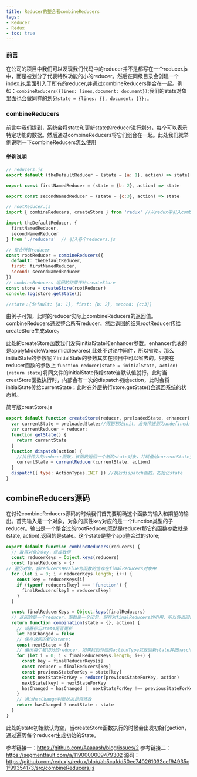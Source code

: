 ```yaml
---
title: Reducer的整合者combineReducers
tags: 
- Reducer
- Redux
- toc: true
---
```


### 前言
在公司的项目中我们可以发现我们代码中的reducer并不是都写在一个reducer.js中，而是被划分了代表特殊功能的小的reducer。然后在同级目录会创建一个index.js,里面引入了所有的reducer,并通过combineReducers整合在一起。例如：`combineReducers({lines: lines,document: document})`;我们的state对象里面也会做同样的划分`state = {lines: {}, document: {}};`。

### combineReducers
前言中我们提到，系统会将state和更新state的reducer进行划分，每个可以表示特定功能的数据。然后通过combineReducers将它们组合在一起。此处我们就举例说明一下combineReducers怎么使用

#### 举例说明
```js
// reducers.js
export default (theDefaultReducer = (state = {a: 1}, action) => state)

export const firstNamedReducer = (state = {b: 2}, action) => state

export const secondNamedReducer = (state = {c:3}, action) => state
```
<!--more-->
```js
// rootReducer.js
import { combineReducers, createStore } from 'redux' //从redux中引入combineReducers方法

import theDefaultReducer, {
  firstNamedReducer,
  secondNamedReducer
} from './reducers'  // 引入各个reducers.js

// 整合所有reducer
const rootReducer = combineReducers({
  default: theDefaultReducer,
  first: firstNamedReducer,
  second: secondNamedReducer
})
// combineReducers 返回的结果传给createStore
const store = createStore(rootReducer)
console.log(store.getState())

//state：{default: {a: 1}, first: {b: 2}, second: {c:3}}

```
由例子可知，此时的reducer实际上combineReducers的返回值。combineReducers通过整合所有reducer。然后返回的结果rootReducer传给createStore生成store。

此处的createStore函数我们没有initialState和enhancer参数。enhancer代表的是applyMiddleWares(middlewares),此处不讨论中间件，所以省略。那么initialState的参数呢？initialState的参数其实在项目中可以省去的。只要在reducer函数的参数上 `function reducer(state = initialState, action){return state}`将同文件的initialState传给state当默认值就行。此时当creatStore函数执行时，内部会有一次的dispatch初始action，此时会将
initialState传给currentState；此时在外层执行store.getState()会返回系统的状态树。

简写版creatStore.js
```js
export default function createStore(reducer, preloadedState, enhancer) {
  var currentState = preloadedState;//得到初始init，没有传递则为undefined;
  var currentReducer = reducer;
  function getState() {
    return currentState
  }
  function dispatch(action) {
    //执行传入的reducer函数，该函数返回一个新的state对象，并赋值给currentState变量
    currentState = currentReducer(currentState, action)
  }
  dispatch({ type: ActionTypes.INIT }) //执行dispatch函数，初始化state
}
```
## combineReducers源码
在讨论combineReducers源码的时候我们首先要明确这个函数的输入和期望的输出。首先输入是一个对象，对象的属性key对应的是一个function类型的子reducer。输出是一个整合过的rootReducer,既然是reducer那它的函数参数就是(state, action),返回的是state。这个state是整个app整合过的store;

```js
export default function combineReducers(reducers) {
  // 取得对象的key，组成数组
  const reducerKeys = Object.keys(reducers)
  const finalReducers = {}
// 遍历对象，将reducers中value为函数的值存在finalReducers对象中
  for (let i = 0; i < reducerKeys.length; i++) {
    const key = reducerKeys[i]
    if (typeof reducers[key] === 'function') {
      finalReducers[key] = reducers[key]
    }
  }

  const finalReducerKeys = Object.keys(finalReducers)
  // 返回的是一个reducer。函数是一个闭包，保存对finalReducers的引用，所以将返回值传给createStore后依旧可以调到被切分的reducer和state。
  return function combination(state = {}, action) {
    // 设置标记state是否更新
    let hasChanged = false
    // 保存返回的新的state;
    const nextState = {}
    // 遍历每个被切分的reducer，如果找到对应的actionType就返回新state并把haschange改为true。没有与之对应的返回传入的state,state不变。
    for (let i = 0; i < finalReducerKeys.length; i++) {
      const key = finalReducerKeys[i]
      const reducer = finalReducers[key]
      const previousStateForKey = state[key]
      const nextStateForKey = reducer(previousStateForKey, action)
      nextState[key] = nextStateForKey
      hasChanged = hasChanged || nextStateForKey !== previousStateForKey
    }
    // 通过hasChange判断状态是否修改
    return hasChanged ? nextState : state
  }
}
```
此处的state初始默认为空，当createStore函数执行的时候会出发初始化action，通过遍历每个reducer生成初始的State。

参考链接一：https://github.com/Aaaaash/blog/issues/2
参考链接二：https://segmentfault.com/a/1190000009479302
源码： https://github.com/reduxjs/redux/blob/ab5cafdd50ee740261032cef94935c1f99354173/src/combineReducers.js

